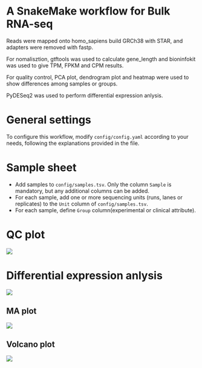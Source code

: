 # A SnakeMake workflow for Bulk RNA-seq

Reads were mapped onto homo_sapiens build GRCh38 with STAR, and adapters were removed with fastp.

For nomalisztion, gtftools was used to calculate gene_length and bioninfokit was used to give TPM, FPKM and CPM results.

For quality control, PCA plot, dendrogram plot and heatmap were used to show differences among samples or groups.

PyDESeq2 was used to perform differential expression anlysis.

# General settings
To configure this workflow, modify ``config/config.yaml`` according to your needs, following the explanations provided in the file.

# Sample sheet
* Add samples to `config/samples.tsv`. Only the column `Sample` is mandatory, but any additional columns can be added.
* For each sample, add one or more sequencing units (runs, lanes or replicates) to the `Unit` column of `config/samples.tsv`. 
* For each sample, define `Group` column(experimental or clinical attribute).

# QC plot
![](https://www.hualigs.cn/image/645f459f83028.jpg)
# Differential expression anlysis
![](https://www.hualigs.cn/image/645f78613c2ff.jpg)
## MA plot
![](https://www.hualigs.cn/image/645f78bcf38c5.jpg)
## Volcano plot
![](https://www.hualigs.cn/image/645f78e403b85.jpg)